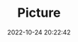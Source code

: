 ---
weight: 1
images:
- /images/edited/149.jpeg
title: Picture
date: 2022-10-24 20:22:42
tags: [luminarneo,work,ILCE-7M3,66.0,person,bird]
---